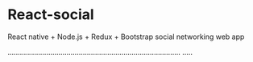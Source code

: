 # React-social
React native + Node.js + Redux + Bootstrap social networking web app

.....................................................................................
.....